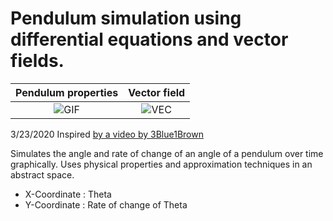 # Pendulum simulation using differential equations and vector fields.

Pendulum properties             |  Vector field
:---:|:---:
![GIF](https://i.imgur.com/KRHxsyb.gif)  |  ![VEC](https://i.imgur.com/6qJIKOA.png)

3/23/2020
Inspired [by a video by 3Blue1Brown](https://youtu.be/p_di4Zn4wz4)

Simulates the angle and rate of change of an angle of a pendulum over time graphically.
Uses physical properties and approximation techniques in an abstract space.
- X-Coordinate : Theta
- Y-Coordinate : Rate of change of Theta

